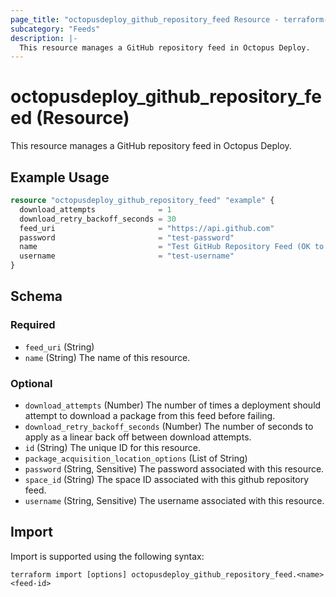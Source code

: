 ```yaml
---
page_title: "octopusdeploy_github_repository_feed Resource - terraform-provider-octopusdeploy"
subcategory: "Feeds"
description: |-
  This resource manages a GitHub repository feed in Octopus Deploy.
---
```


# octopusdeploy_github_repository_feed (Resource)

This resource manages a GitHub repository feed in Octopus Deploy.

## Example Usage

```terraform
resource "octopusdeploy_github_repository_feed" "example" {
  download_attempts              = 1
  download_retry_backoff_seconds = 30
  feed_uri                       = "https://api.github.com"
  password                       = "test-password"
  name                           = "Test GitHub Repository Feed (OK to Delete)"
  username                       = "test-username"
}
```
<!-- schema generated by tfplugindocs -->
## Schema

### Required

- `feed_uri` (String)
- `name` (String) The name of this resource.

### Optional

- `download_attempts` (Number) The number of times a deployment should attempt to download a package from this feed before failing.
- `download_retry_backoff_seconds` (Number) The number of seconds to apply as a linear back off between download attempts.
- `id` (String) The unique ID for this resource.
- `package_acquisition_location_options` (List of String)
- `password` (String, Sensitive) The password associated with this resource.
- `space_id` (String) The space ID associated with this github repository feed.
- `username` (String, Sensitive) The username associated with this resource.

## Import

Import is supported using the following syntax:

```shell
terraform import [options] octopusdeploy_github_repository_feed.<name> <feed-id>
```
